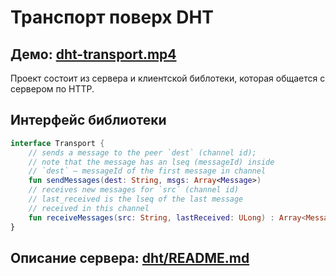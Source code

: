 # Транспорт поверх DHT

## Демо: [dht-transport.mp4](https://disk.yandex.ru/i/GArlgdCbAfKVEA)

Проект состоит из сервера и клиентской библотеки, которая общается с сервером по HTTP.

## Интерфейс библиотеки
```kotlin
interface Transport {
    // sends a message to the peer `dest` (channel id);
    // note that the message has an lseq (messageId) inside
    // `dest` — messageId of the first message in channel
    fun sendMessages(dest: String, msgs: Array<Message>)
    // receives new messages for `src` (channel id)
    // last_received is the lseq of the last message
    // received in this channel
    fun receiveMessages(src: String, lastReceived: ULong) : Array<Message>
}
```

## Описание сервера: [dht/README.md](dht/README.md)
